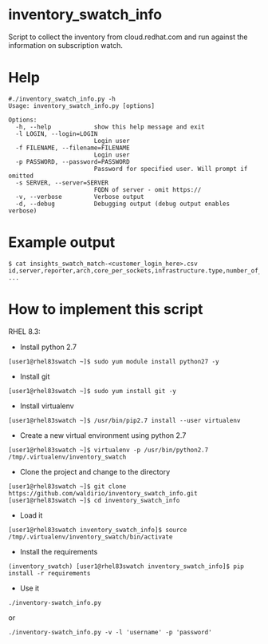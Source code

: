 # inventory_swatch_info
Script to collect the inventory from cloud.redhat.com and run against the information on subscription watch.


# Help
~~~
#./inventory_swatch_info.py -h
Usage: inventory_swatch_info.py [options]

Options:
  -h, --help            show this help message and exit
  -l LOGIN, --login=LOGIN
                        Login user
  -f FILENAME, --filename=FILENAME
                        Login user
  -p PASSWORD, --password=PASSWORD
                        Password for specified user. Will prompt if omitted
  -s SERVER, --server=SERVER
                        FQDN of server - omit https://
  -v, --verbose         Verbose output
  -d, --debug           Debugging output (debug output enables verbose)
~~~


# Example output
~~~
$ cat insights_swatch_match-<customer_login_here>.csv
id,server,reporter,arch,core_per_sockets,infrastructure.type,number_of_cpus,number_of_socket,satellite_managed,subscription_status,satellite_id,hypervisor,sw_inventory_id,sw_cores,sw_display_name,sw_hardware_type,sw_inventory_id,sw_last_seen,sw_measurement_type,sw_number_of_guests,sw_sockets,sw_subscription_manager_id
...
~~~


# How to implement this script

RHEL 8.3:

* Install python 2.7 
~~~ 
[user1@rhel83swatch ~]$ sudo yum module install python27 -y
~~~ 
* Install git
~~~ 
[user1@rhel83swatch ~]$ sudo yum install git -y
~~~ 
* Install virtualenv
~~~ 
[user1@rhel83swatch ~]$ /usr/bin/pip2.7 install --user virtualenv
~~~ 
* Create a new virtual environment using python 2.7
~~~ 
[user1@rhel83swatch ~]$ virtualenv -p /usr/bin/python2.7 /tmp/.virtualenv/inventory_swatch
~~~ 
* Clone the project and change to the directory
~~~ 
[user1@rhel83swatch ~]$ git clone https://github.com/waldirio/inventory_swatch_info.git
[user1@rhel83swatch ~]$ cd inventory_swatch_info
~~~ 
* Load it
~~~ 
[user1@rhel83swatch inventory_swatch_info]$ source /tmp/.virtualenv/inventory_swatch/bin/activate
~~~ 
* Install the requirements
~~~ 
(inventory_swatch) [user1@rhel83swatch inventory_swatch_info]$ pip install -r requirements
~~~ 
* Use it
~~~ 
./inventory-swatch_info.py
~~~ 
or 
~~~ 
./inventory-swatch_info.py -v -l 'username' -p 'password'
~~~ 
